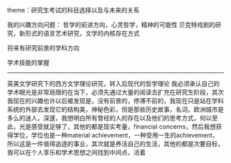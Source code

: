 theme：研究生考试的科目选择以及与未来的关系

我的兴趣方向问题：
	哲学的前进方向，心灵哲学，精神的可能性
	贝克特戏剧的研究，新形式的语言艺术研究，文学的内核存在方式

将来有研究前景的学科方向

学术技能的掌握

---
英美文学研究下的西方文学理论研究，转入后现代的哲学理论
我必须承认自己的学术眼光是非常局限的在当下，必须先通过大量的阅读去扩充在研究生阶段，其次我现在的兴趣也许以后被发现是，没有前景的，停滞不前的，我现在只是站在学科系统的外部去发现它的结构美，神秘色彩，但是那些历史故事，名词，欧洲城市是多么的迷人，深邃，我想明白所有曾经的人的存在以及他们的思考方式，何以至此，光是感受就足够了，其他的都是现实考量，financial concerns，然后我想获得学位，学位也是一种material achievement，一种受用一生的achievement，所以这是一件值得追逐的事业，其次就是养活自己的生活，其他的都是次要目标，我可以在个人享乐和学术思想之间找到中间点，活着